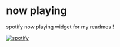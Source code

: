 # now playing

spotify now playing widget for my readmes !

[![spotify](https://npaas.vercel.app/api/spotify)]((https://open.spotify.com/user/31lufwsrl73brqnxtkoa2icyegau))
